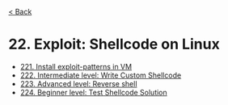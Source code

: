 [< Back](../README.md)

# 22. Exploit: Shellcode on Linux

* [221. Install exploit-patterns in VM][1]
* [222. Intermediate level: Write Custom Shellcode][2]
* [223. Advanced level: Reverse shell][3]
* [224. Beginner level: Test Shellcode Solution][4]

[1]: 221.md
[2]: boilerplate/222.md
[3]: advanced/223.md
[4]: solution/224.md

